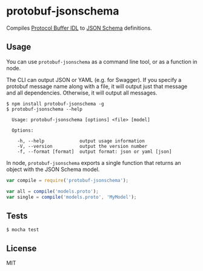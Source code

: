# protobuf-jsonschema

Compiles [Protocol Buffer IDL](https://developers.google.com/protocol-buffers/docs/proto3)
to [JSON Schema](http://json-schema.org) definitions.

## Usage

You can use `protobuf-jsonschema` as a command line tool, or as a function in node.

The CLI can output JSON or YAML (e.g. for Swagger). If you specify a protobuf message
name along with a file, it will output just that message and all dependencies. Otherwise,
it will output all messages.

```shell
$ npm install protobuf-jsonschema -g
$ protobuf-jsonschema --help

  Usage: protobuf-jsonschema [options] <file> [model]

  Options:

    -h, --help             output usage information
    -V, --version          output the version number
    -f, --format [format]  output format: json or yaml [json]
```

In node, `protobuf-jsonschema` exports a single function that returns an object
with the JSON Schema model.

```javascript
var compile = require('protobuf-jsonschema');

var all = compile('models.proto');
var single = compile('models.proto', 'MyModel');
```

## Tests
```shell
$ mocha test
```
## License

MIT
